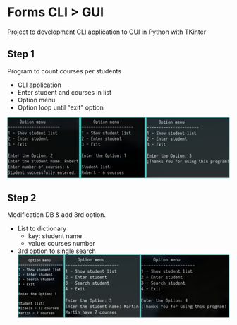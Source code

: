 # Forms CLI > GUI
Project to development CLI application to GUI in Python with TKinter

## Step 1
Program to count courses per students
  - CLI application
  - Enter student and courses in list
  - Option menu
  - Option loop until "exit" option
  
![Desktop Imge](resources/stp1.png)

## Step 2
Modification DB & add 3rd option.
  - List to dictionary
    - key: student name
    - value: courses number
  - 3rd option to single search
![Second step Imge](resources/stp2.png)
